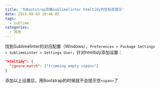 ```yaml
---
title: '为Bootstrap忽略sublimelinter htmltidy的空标签提示'
date: 2015-08-03 10:46:05
tags:
  - sublime
categories:
  - 其他
---
```

找到Sublimelinter的对应配置（Windows），`Preferences > Package Settings > SublimeLinter > Settings User`，针对htmltidy添加设置：

```json
"htmltidy": {
  "ignore_match": ["trimming empty <span>"]
}
```

添加以上设置后，用Bootstrap的时候就不会提示空`<span>`了

